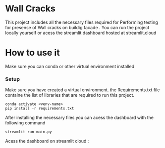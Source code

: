 # Wall Cracks


This project includes all the necessary files required for Performing testing for presense of Wall cracks on buildig facade . You can run the project locally yourself or acess the streamlit dashboard hosted at streamlit.cloud

# How to use it
Make sure you can conda or other virtual environment installed
### Setup
Make sure you have created a virtual environment. the Requirements.txt file containe the list of libraries that are required to run this project. 

```
conda activate <venv-name>
pip install -r requirements.txt
```

After installing the necessary files you can acess the dashboard with the following command
```
streamlit run main.py
```

Acess the dashboard on streamlit cloud : 
